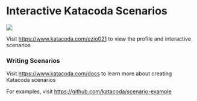 # Interactive Katacoda Scenarios

[![](http://shields.katacoda.com/katacoda/ezio021/count.svg)](https://www.katacoda.com/ezio021 "Get your profile on Katacoda.com")

Visit https://www.katacoda.com/ezio021 to view the profile and interactive scenarios

### Writing Scenarios
Visit https://www.katacoda.com/docs to learn more about creating Katacoda scenarios

For examples, visit https://github.com/katacoda/scenario-example
